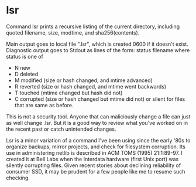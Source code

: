 # lsr
Command lsr prints a recursive listing of the current directory, including
quoted filename, size, modtime, and sha256(contents).

Main output goes to local file ".lsr", which is created 0600 if it doesn't exist.
Diagnostic output goes to Stdout as lines of the form: status filename
where status is one of
- N new
- D deleted
- M modified (size or hash changed, and mtime advanced)
- R reverted (size or hash changed, and mtime went backwards)
- T touched (mtime changed but hash did not)
- C corrupted (size or hash changed but mtime did not)
or silent for files that are same as before.

This is not a security tool. Anyone that can maliciously change a file can
just as well change .lsr. But it is a good way to review what you've worked
on in the recent past or catch unintended changes.

Lsr is a minor variation of a command I've been using since the early '80s
to organize backups, mirror projects, and check for filesystem corruption.
Its use in administering netlib is described in ACM TOMS (1995) 21:1:89-97.
I created it at Bell Labs when the Interdata hardware (first Unix port)
was silently corrupting files. Given recent stories about declining
reliability of consumer SSD, it may be prudent for a few people like
me to resume such checking.

